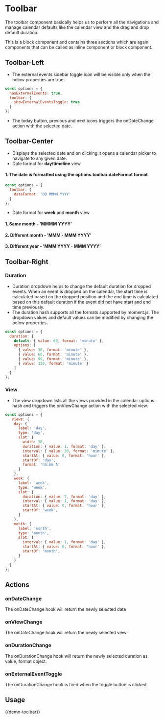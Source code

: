 # Toolbar

The toolbar component basically helps us to perform all the navigations and manage calendar defaults like the calendar view and the drag and drop default duration.

This is a block component and contains three sections which are again components that can be called as inline component or block component.

## Toolbar-Left
- The external events sidebar toggle icon will be visible only when the below properties are true.

```javascript
const options = {
  hasExternalEvents: true,
  toolbar: {
    showExternalEventsToggle: true
  }
};
```
- The today button, previous and next icons triggers the onDateChange action with the selected date.


## Toolbar-Center
- Displays the selected date and on clicking it opens a calendar picker to navigate to any given date.
- Date format for **day/timeline** view
#### 1. The date is formatted using the options.toolbar.dateFormat format

```javascript
const options = {
  toolbar: {
    dateFormat: 'DD MMMM YYYY'
  }
};
```
- Date format for **week** and **month** view
#### 1. Same month - 'MMMM YYYY'
#### 2. Different month - 'MMM - MMM YYYY'
#### 3. Different year - 'MMM YYYY - MMM YYYY'

## Toolbar-Right

### Duration
- Duration dropdown helps to change the default duration for dropped events. When an event is dropped on the calendar, the start time is calculated based on the dropped position and the end time is calculated based on this default duration if the event did not have start and end time previously.
- The duration hash supports all the formats supported by moment.js. The dropdown values and default values can be modified by changing the below properties.

```javascript
const options = {
  duration: {
    default: { value: 60, format: 'minute' },
    options: [
      { value: 30, format: 'minute' },
      { value: 60, format: 'minute' },
      { value: 90, format: 'minute' },
      { value: 120, format: 'minute' }
    ]
  }
};
```

### View
- The view dropdown lists all the views provided in the calendar options hash and triggers the onViewChange action with the selected view.

```javascript
const options = {
   views: {
    day: {
      label: 'day',
      type: 'day',
      slot: {
        width: 50,
        duration: { value: 1, format: 'day' },
        interval: { value: 30, format: 'minute' },
        startAt: { value: 0, format: 'hour' },
        startOf: 'day',
        format: 'hh:mm A'
      }
    },
    week: {
      label: 'week',
      type: 'week',
      slot: {
        duration: { value: 7, format: 'day' },
        interval: { value: 1, format: 'day' },
        startAt: { value: 0, format: 'hour' },
        startOf: 'week',
      }
    },
    month: {
      label: 'month',
      type: 'month',
      slot: {
        interval: { value: 1, format: 'day' },
        startAt: { value: 0, format: 'hour' },
        startOf: 'month',
      }
    }
  }
};
```

## Actions

### onDateChange
The onDateChange hook will return the newly selected date

### onViewChange
The onDateChange hook will return the newly selected view

### onDurationChange
The onDurationChange hook will return the newly selected duration as value, format object.

### onExternalEventToggle
The onDurationChange hook is fired when the toggle button is clicked.

## Usage

{{demo-toolbar}}
